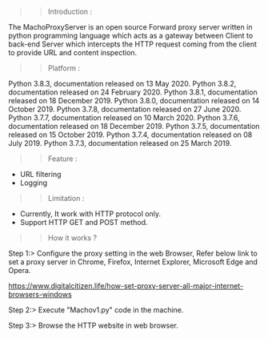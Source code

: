 >> Introduction :

The MachoProxyServer is an open source Forward proxy server written in python programming language which acts as a gateway between Client to back-end Server which intercepts the HTTP request coming from the client to provide URL and content inspection. 

>> Platform :

Python 3.8.3, documentation released on 13 May 2020.
Python 3.8.2, documentation released on 24 February 2020.
Python 3.8.1, documentation released on 18 December 2019.
Python 3.8.0, documentation released on 14 October 2019.
Python 3.7.8, documentation released on 27 June 2020.
Python 3.7.7, documentation released on 10 March 2020.
Python 3.7.6, documentation released on 18 December 2019.
Python 3.7.5, documentation released on 15 October 2019.
Python 3.7.4, documentation released on 08 July 2019.
Python 3.7.3, documentation released on 25 March 2019.

>> Feature :  

- URL filtering  
- Logging 

>> Limitation :

- Currently, It work with HTTP protocol only.  
- Support HTTP GET and POST method.

>> How it works ?
 

Step 1:> Configure the proxy setting in the web Browser, Refer below link to set a proxy server in Chrome, Firefox, Internet Explorer, Microsoft Edge and Opera.

https://www.digitalcitizen.life/how-set-proxy-server-all-major-internet-browsers-windows


Step 2:> Execute "Machov1.py" code in the machine. 


Step 3:> Browse the HTTP website in web browser.



